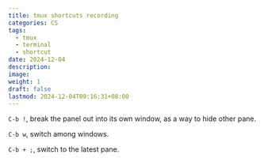 ```yaml
---
title: tmux shortcuts recording
categories: CS
tags:
  - tmux
  - terminal
  - shortcut
date: 2024-12-04
description: 
image: 
weight: 1
draft: false
lastmod: 2024-12-04T09:16:31+08:00
---
```

`C-b !`, break the panel out into its own window, as a way to hide other pane.

`C-b w`, switch among windows.

`C-b + ;`, switch to the latest pane.

